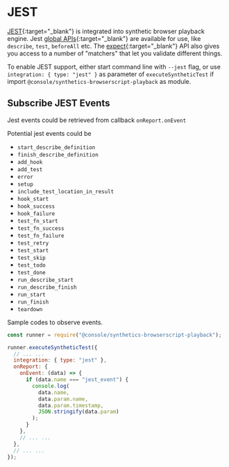 # JEST

[JEST](https://jestjs.io/docs/api){:target="_blank"} is integrated into synthetic browser playback engine. Jest [global APIs](https://jestjs.io/docs/api){:target="_blank"} are available for use, like `describe`, `test`, `beforeAll` etc. The [expect](https://jestjs.io/docs/expect){:target="_blank"} API also gives you access to a number of "matchers" that let you validate different things.

To enable JEST support, either start command line with `--jest` flag, or use `integration: { type: "jest" }` as parameter of `executeSyntheticTest` if import `@console/synthetics-browserscript-playback` as module.

## Subscribe JEST Events

Jest events could be retrieved from callback `onReport.onEvent`

Potential jest events could be

- `start_describe_definition`
- `finish_describe_definition`
- `add_hook`
- `add_test`
- `error`
- `setup`
- `include_test_location_in_result`
- `hook_start`
- `hook_success`
- `hook_failure`
- `test_fn_start`
- `test_fn_success`
- `test_fn_failure`
- `test_retry`
- `test_start`
- `test_skip`
- `test_todo`
- `test_done`
- `run_describe_start`
- `run_describe_finish`
- `run_start`
- `run_finish`
- `teardown`

Sample codes to observe events.

```javascript
const runner = require("@console/synthetics-browserscript-playback");

runner.executeSyntheticTest({
  // ... ...
  integration: { type: "jest" },
  onReport: {
    onEvent: (data) => {
      if (data.name === "jest_event") {
        console.log(
          data.name,
          data.param.name,
          data.param.timestamp,
          JSON.stringify(data.param)
        );
      }
    },
    // ... ...
  },
  // ... ...
});
```
